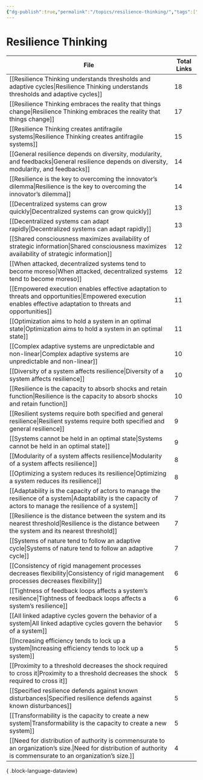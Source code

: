 ```yaml
---
{"dg-publish":true,"permalink":"/topics/resilience-thinking/","tags":["MOC"]}
---
```


# Resilience Thinking

| File                                                                                                                                                                | Total Links |
| ------------------------------------------------------------------------------------------------------------------------------------------------------------------- | ----------- |
| [[Resilience Thinking understands thresholds and adaptive cycles\|Resilience Thinking understands thresholds and adaptive cycles]]                               | 18          |
| [[Resilience Thinking embraces the reality that things change\|Resilience Thinking embraces the reality that things change]]                                     | 17          |
| [[Resilience Thinking creates antifragile systems\|Resilience Thinking creates antifragile systems]]                                                             | 15          |
| [[General resilience depends on diversity, modularity, and feedbacks\|General resilience depends on diversity, modularity, and feedbacks]]                       | 14          |
| [[Resilience is the key to overcoming the innovator’s dilemma\|Resilience is the key to overcoming the innovator’s dilemma]]                                     | 14          |
| [[Decentralized systems can grow quickly\|Decentralized systems can grow quickly]]                                                                               | 13          |
| [[Decentralized systems can adapt rapidly\|Decentralized systems can adapt rapidly]]                                                                             | 13          |
| [[Shared consciousness maximizes availability of strategic information\|Shared consciousness maximizes availability of strategic information]]                   | 12          |
| [[When attacked, decentralized systems tend to become moreso\|When attacked, decentralized systems tend to become moreso]]                                       | 12          |
| [[Empowered execution enables effective adaptation to threats and opportunities\|Empowered execution enables effective adaptation to threats and opportunities]] | 11          |
| [[Optimization aims to hold a system in an optimal state\|Optimization aims to hold a system in an optimal state]]                                               | 11          |
| [[Complex adaptive systems are unpredictable and non-linear\|Complex adaptive systems are unpredictable and non-linear]]                                         | 10          |
| [[Diversity of a system affects resilience\|Diversity of a system affects resilience]]                                                                           | 10          |
| [[Resilience is the capacity to absorb shocks and retain function\|Resilience is the capacity to absorb shocks and retain function]]                             | 10          |
| [[Resilient systems require both specified and general resilience\|Resilient systems require both specified and general resilience]]                             | 9           |
| [[Systems cannot be held in an optimal state\|Systems cannot be held in an optimal state]]                                                                       | 9           |
| [[Modularity of a system affects resilience\|Modularity of a system affects resilience]]                                                                         | 8           |
| [[Optimizing a system reduces its resilience\|Optimizing a system reduces its resilience]]                                                                       | 8           |
| [[Adaptability is the capacity of actors to manage the resilience of a system\|Adaptability is the capacity of actors to manage the resilience of a system]]     | 7           |
| [[Resilience is the distance between the system and its nearest threshold\|Resilience is the distance between the system and its nearest threshold]]             | 7           |
| [[Systems of nature tend to follow an adaptive cycle\|Systems of nature tend to follow an adaptive cycle]]                                                       | 7           |
| [[Consistency of rigid management processes decreases flexibility\|Consistency of rigid management processes decreases flexibility]]                             | 6           |
| [[Tightness of feedback loops affects a system’s resilience\|Tightness of feedback loops affects a system’s resilience]]                                         | 6           |
| [[All linked adaptive cycles govern the behavior of a system\|All linked adaptive cycles govern the behavior of a system]]                                       | 5           |
| [[Increasing efficiency tends to lock up a system\|Increasing efficiency tends to lock up a system]]                                                             | 5           |
| [[Proximity to a threshold decreases the shock required to cross it\|Proximity to a threshold decreases the shock required to cross it]]                         | 5           |
| [[Specified resilience defends against known disturbances\|Specified resilience defends against known disturbances]]                                             | 5           |
| [[Transformability is the capacity to create a new system\|Transformability is the capacity to create a new system]]                                             | 5           |
| [[Need for distribution of authority is commensurate to an organization’s size.\|Need for distribution of authority is commensurate to an organization’s size.]] | 4           |

{ .block-language-dataview}
